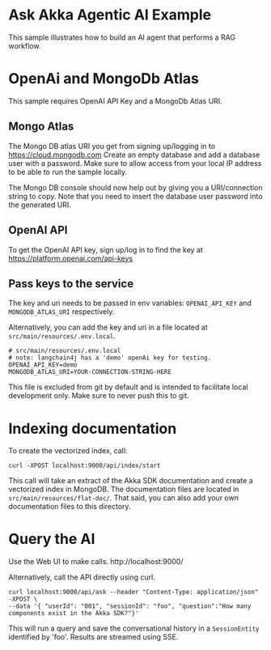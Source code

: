 # Ask Akka Agentic AI Example

This sample illustrates how to build an AI agent that performs a RAG workflow. 

# OpenAi and MongoDb Atlas

This sample requires OpenAI API Key and a MongoDb Atlas URI. 

## Mongo Atlas
The Mongo DB atlas URI you get from signing up/logging in to https://cloud.mongodb.com
Create an empty database and add a database user with a password. Make sure to allow access from your local IP address
to be able to run the sample locally.

The Mongo DB console should now help out by giving you a URI/connection
string to copy. Note that you need to insert the database user password into the generated URI.

## OpenAI API
To get the OpenAI API key, sign up/log in to find the key at https://platform.openai.com/api-keys

## Pass keys to the service

The key and uri needs to be passed in env variables:
`OPENAI_API_KEY` and `MONGODB_ATLAS_URI` respectively.

Alternatively, you can add the key and uri in a file located at `src/main/resources/.env.local`. 

```
# src/main/resources/.env.local
# note: langchain4j has a 'demo' openAi key for testing.
OPENAI_API_KEY=demo
MONGODB_ATLAS_URI=YOUR-CONNECTION-STRING-HERE
```
This file is excluded from git by default and is intended to facilitate local development only.
Make sure to never push this to git.

# Indexing documentation

To create the vectorized index, call: 

```shell
curl -XPOST localhost:9000/api/index/start 
```
This call will take an extract of the Akka SDK documentation and create a vectorized index in MongoDB.
The documentation files are located in `src/main/resources/flat-doc/`. That said, you can also add your own documentation files to this directory.

# Query the AI

Use the Web UI to make calls.
http://localhost:9000/

Alternatively, call the API directly using curl.

```shell
curl localhost:9000/api/ask --header "Content-Type: application/json" -XPOST \
--data '{ "userId": "001", "sessionId": "foo", "question":"How many components exist in the Akka SDK?"}'
```

This will run a query and save the conversational history in a `SessionEntity` identified by 'foo'.
Results are streamed using SSE.

